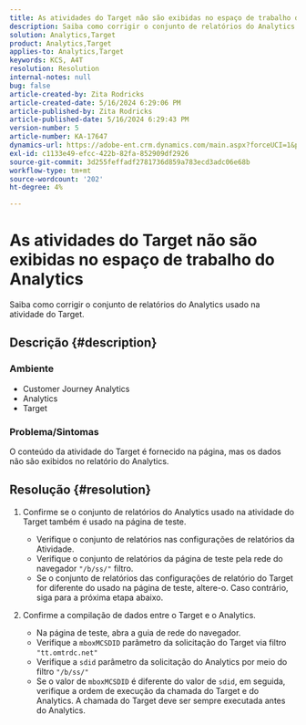 ```yaml
---
title: As atividades do Target não são exibidas no espaço de trabalho do Analytics
description: Saiba como corrigir o conjunto de relatórios do Analytics usado na atividade do Target.
solution: Analytics,Target
product: Analytics,Target
applies-to: Analytics,Target
keywords: KCS, A4T
resolution: Resolution
internal-notes: null
bug: false
article-created-by: Zita Rodricks
article-created-date: 5/16/2024 6:29:06 PM
article-published-by: Zita Rodricks
article-published-date: 5/16/2024 6:29:43 PM
version-number: 5
article-number: KA-17647
dynamics-url: https://adobe-ent.crm.dynamics.com/main.aspx?forceUCI=1&pagetype=entityrecord&etn=knowledgearticle&id=8fcb372a-b213-ef11-9f89-6045bd0298d4
exl-id: c1133e49-efcc-422b-82fa-852909df2926
source-git-commit: 3d255feffadf2781736d859a783ecd3adc06e68b
workflow-type: tm+mt
source-wordcount: '202'
ht-degree: 4%

---
```


# As atividades do Target não são exibidas no espaço de trabalho do Analytics


Saiba como corrigir o conjunto de relatórios do Analytics usado na atividade do Target.

## Descrição {#description}


### <b>Ambiente</b>

- Customer Journey Analytics
- Analytics
- Target




### <b>Problema/Sintomas</b>

O conteúdo da atividade do Target é fornecido na página, mas os dados não são exibidos no relatório do Analytics.


## Resolução {#resolution}


1. Confirme se o conjunto de relatórios do Analytics usado na atividade do Target também é usado na página de teste.

   - Verifique o conjunto de relatórios nas configurações de relatórios da Atividade.
   - Verifique o conjunto de relatórios da página de teste pela rede do navegador `"/b/ss/"` filtro.
   - Se o conjunto de relatórios das configurações de relatório do Target for diferente do usado na página de teste, altere-o. Caso contrário, siga para a próxima etapa abaixo.
2. Confirme a compilação de dados entre o Target e o Analytics.

   - Na página de teste, abra a guia de rede do navegador.
   - Verifique a `mboxMCSDID` parâmetro da solicitação do Target via filtro `"tt.omtrdc.net"`
   - Verifique a `sdid` parâmetro da solicitação do Analytics por meio do filtro `"/b/ss/"`
   - Se o valor de `mboxMCSDID` é diferente do valor de `sdid`, em seguida, verifique a ordem de execução da chamada do Target e do Analytics. A chamada do Target deve ser sempre executada antes do Analytics.

